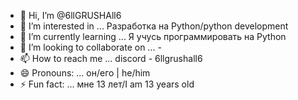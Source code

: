 - 👋 Hi, I’m @6llGRUSHAll6
- 👀 I’m interested in ... Разработка на Python/python development
- 🌱 I’m currently learning ... Я учусь программировать на Python
- 💞️ I’m looking to collaborate on ... -
- 📫 How to reach me ... discord - 6llgrushall6
- 😄 Pronouns: ... он/eго | he/him
- ⚡ Fun fact: ... мне 13 лет/I am 13 years old
